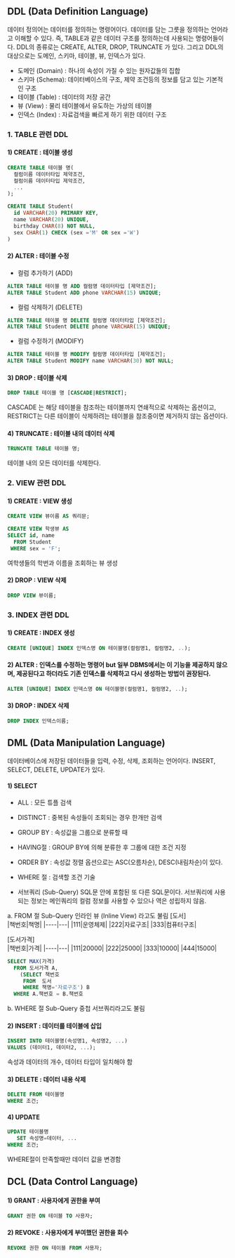 ## DDL (Data Definition Language)

데이터 정의어는 데이터를 정의하는 명령어이다. 데이터를 담는 그릇을 정의하는 언어라고 이해할 수 있다. 즉, TABLE과 같은 데이터 구조를 정의하는데 사용되는 명령어들이다. 
DDL의 종류로는 CREATE, ALTER, DROP, TRUNCATE 가 있다. 그리고 DDL의 대상으로는 도메인, 스키마, 테이블, 뷰, 인덱스가 있다. 

* 도메인 (Domain) : 하나의 속성이 가질 수 있는 원자값들의 집합 
* 스키마 (Schema): 데이터베이스의 구조, 제약 조건등의 정보를 담고 있는 기본적인 구조 
* 테이블 (Table) : 데이터의 저장 공간 
* 뷰 (View) : 물리 테이블에서 유도하는 가상의 테이블 
* 인덱스 (Index) : 자료검색을 빠르게 하기 위한 데이터 구조 


### 1. TABLE 관련 DDL 

#### 1) CREATE : 테이블 생성 

```sql
CREATE TABLE 테이블 명(
  컬럼이름 데이터타입 제약조건, 
  컬럼이름 데이터타입 제악조건,
  ...
);

CREATE TABLE Student(
  id VARCHAR(20) PRIMARY KEY,
  name VARCHAR(20) UNIQUE,
  birthday CHAR(8) NOT NULL, 
  sex CHAR(1) CHECK (sex ='M' OR sex ='W')
)
```

#### 2) ALTER : 테이블 수정 

* 컬럼 추가하기 (ADD)
```sql
ALTER TABLE 테이블 명 ADD 컬럼명 데이터타입 [제약조건];
ALTER TABLE Student ADD phone VARCHAR(15) UNIQUE;

```
* 컬럼 삭제하기 (DELETE)
```sql
ALTER TABLE 테이블 명 DELETE 컬럼명 데이터타입 [제약조건];
ALTER TABLE Student DELETE phone VARCHAR(15) UNIQUE;
```

* 컬럼 수정하기 (MODIFY)
```sql
ALTER TABLE 테이블 명 MODIFY 컬럼명 데이터타입 [제약조건];
ALTER TABLE Student MODIFY name VARCHAR(30) NOT NULL;
```

#### 3) DROP : 테이블 삭제 

```sql
DROP TABLE 테이블 명 [CASCADE|RESTRICT];
```

CASCADE 는 해당 테이블을 참조하는 테이블까지 연쇄적으로 삭제하는 옵션이고, RESTRICT는 다른 테이블이 삭제하려는 테이블을 참조중이면 제거하지 않는 옵션이다. 

#### 4) TRUNCATE : 테이블 내의 데이터 삭제 

```sql
TRUNCATE TABLE 테이블 명;
```
테이블 내의 모든 데이터를 삭제한다. 

### 2. VIEW 관련 DDL

#### 1) CREATE : VIEW 생성 
```sql
CREATE VIEW 뷰이름 AS 쿼리문;

CREATE VIEW 학생뷰 AS 
SELECT id, name
  FROM Student
 WHERE sex = 'F';
```
여학생들의 학번과 이름을 조회하는 뷰 생성 

#### 2) DROP : VIEW 삭제 
```sql
DROP VIEW 뷰이름;
```

### 3. INDEX 관련 DDL  
#### 1) CREATE : INDEX 생성
```sql
CREATE [UNIQUE] INDEX 인덱스명 ON 테이블명(컬럼명1, 컬럼명2, ..);
```

#### 2) ALTER : 인덱스를 수정하는 명령어 but 일부 DBMS에서는 이 기능을 제공하지 않으며, 제공된다고 하더라도 기존 인덱스를 삭제하고 다시 생성하는 방법이 권장된다. 
```sql
ALTER [UNIQUE] INDEX 인덱스명 ON 테이블명(컬럼명1, 컬럼명2, ..);
```

#### 3) DROP : INDEX 삭제 
```sql
DROP INDEX 인덱스이름;
```

## DML (Data Manipulation Language) 
데이터베이스에 저장된 데이터들을 입력, 수정, 삭제, 조회하는 언어이다. INSERT, SELECT, DELETE, UPDATE가 있다. 

#### 1) SELECT
* ALL : 모든 튜플 검색 
* DISTINCT : 중복된 속성들이 조회되는 경우 한개만 검색
* GROUP BY : 속성값을 그룹으로 분류할 때 
* HAVING절 : GROUP BY에 의해 분류한 후 그룹에 대한 조건 지정 
* ORDER BY : 속성값 정렬 옵션으로는 ASC(오름차순), DESC(내림차순)이 있다. 
* WHERE 절 : 검색할 조건 기술 

* 서브쿼리 (Sub-Query)
SQL문 안에 포함된 또 다른 SQL문이다. 서브쿼리에 사용되는 정보는 메인쿼리의 컬럼 정보를 사용할 수 있으나 역은 성립하지 않음. 

a. FROM 절 Sub-Query
인라인 뷰 (Inline View) 라고도 불림
[도서]  
|책번호|책명|
|----|---|
|111|운영체제|
|222|자료구조|
|333|컴퓨터구조|

[도서가격]  
|책번호|가격|
|----|---|
|111|20000|
|222|25000|
|333|10000|
|444|15000|

```sql
SELECT MAX(가격)
  FROM 도서가격 A, 
    (SELECT 책번호 
     FROM  도서
     WHERE 책명='자료구조') B
  WHERE A.책번호 = B.책번호 
```

b. WHERE 절 Sub-Query
중첩 서브쿼리라고도 불림 

#### 2) INSERT : 데이터를 테이블에 삽입
```sql
INSERT INTO 테이블명(속성명1, 속성명2, ...)
VALUES (데이터1, 데이터2, ...); 
```
속성과 데이터의 개수, 데이터 타입이 일치해야 함

#### 3) DELETE : 데이터 내용 삭제 
```sql
DELETE FROM 테이블명
WHERE 조건;
```
#### 4) UPDATE
```sql
UPDATE 테이블명
   SET 속성명=데이터, ...
WHERE 조건;
```
WHERE절이 만족할때만 데이터 값을 변경함 

## DCL (Data Control Language)
#### 1) GRANT : 사용자에게 권한을 부여 

```sql
GRANT 권한 ON 테이블 TO 사용자;
```

#### 2) REVOKE : 사용자에게 부여했던 권한을 회수 

```sql
REVOKE 권한 ON 테이블 FROM 사용자;
```
